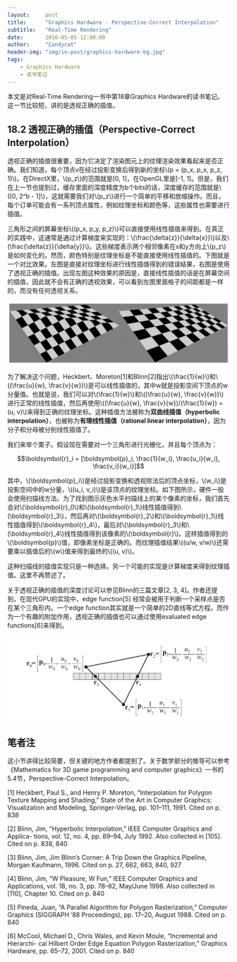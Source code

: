 ```yaml
---
layout:     post
title:      "Graphics Hardware - Perspective-Correct Interpolation"
subtitle:   "Real-Time Rendering"
date:       2016-05-05 12:00:00
author:     "Candycat"
header-img: "img/in-post/graphics-hardware-bg.jpg"
tags:
    - Graphics Hardware
    - 读书笔记
---
```


本文是对Real-Time Rendering一书中第18章Graphics Hardware的读书笔记。这一节比较短，讲的是透视正确的插值。

## 18.2 透视正确的插值（Perspective-Correct Interpolation）

透视正确的插值很重要，因为它决定了渲染图元上的纹理渲染效果看起来是否正确。我们知道，每个顶点v在经过投影变换后得到新的坐标\\(p = (p_x, p_x, p_z, 1)\\)。在DirectX里，\\(p_z\\)的范围就是[0, 1]，在OpenGL里是[-1, 1]。但是，我们在上一节也提到过，缓存里面的深度精度为b个bits的话，深度缓存的范围就是\\([0, 2^b - 1]\\)，这就需要我们对\\(p_z\\)进行一个简单的平移和放缩操作。而且，每个订单可能会有一系列顶点属性，例如纹理坐标和颜色等，这些属性也需要进行插值。

三角形之间的屏幕坐标\\((p_x, p_y, p_z)\\)可以直接使用线性插值来得到。在真正的实践中，这通常是通过计算梯度来实现的：\\(\frac{\delta{z}}{\delta{x}}\\)以及\\(\frac{\delta{z}}{\delta{y}}\\)。这些梯度表示两个相邻像素在x和y方向上\\(p_z\\)是如何变化的。然而，颜色特别是纹理坐标是不能直接使用线性插值的。下图就是一个对比效果。左图是直接对纹理坐标进行线性插值得到的错误结果，右图是使用了透视正确的插值。出现左图这种效果的原因是，直接线性插值的话是在屏幕空间的插值，因此就不会有正确的透视效果，可以看到左图里面格子的间距都是一样的，而没有任何透视关系。

![img](/img/in-post/texture-interpolation.png)

为了解决这个问题，Heckbert、Moreton[1]和Blinn[2]指出\\(\frac{1}{w}\\)和\\((\frac{u}{w}, \frac{v}{w})\\)是可以线性插值的，其中w就是投影空间下顶点的w分量值。也就是说，我们可以对\\(\frac{1}{w}\\)和\\((\frac{u}{w}, \frac{v}{w})\\)进行正常的线性插值，然后再使用\\((\frac{u}{w}, \frac{v}{w})/(\frac{1}{w}) = (u, v)\\)来得到正确的纹理坐标。这种插值方法被称为**双曲线插值（hyperbolic interpolation）**，也被称为**有理线性插值（rational linear interpolation）**，因为分子和分母被分别线性插值了。

我们来举个栗子。假设现在需要对一个三角形进行光栅化，并且每个顶点为：

$$\boldsymbol{r}_i = [\boldsymbol{p}_i, \frac{1}{w_i}, \frac{u_i}{w_i}, \frac{v_i}{w_i}]$$

其中，\\(\boldsymbol{p}_i\\)是经过投影变换和透视除法后的顶点坐标，\\(w_i\\)是投影空间中的w分量，\\((u_i, v_i)\\)是该顶点的纹理坐标。如下图所示，硬件一般会使用扫描线方法。为了找到图示灰色水平扫描线上的某个像素的坐标，我们首先会对\\(\boldsymbol{r}_0\\)和\\(\boldsymbol{r}_1\\)线性插值得到\\(\boldsymbol{r}_3\\)，然后再对\\(\boldsymbol{r}_2\\)和\\(\boldsymbol{r}_1\\)线性插值得到\\(\boldsymbol{r}_4\\)，最后对\\(\boldsymbol{r}_3\\)和\\(\boldsymbol{r}_4\\)线性插值得到该像素的\\(\boldsymbol{r}\\)。这样插值得到的\\(\boldsymbol{p}\\)值，即像素坐标是正确的。而纹理插值结果\\((u/w, v/w)\\)还需要乘以插值后的\\(w\\)值来得到最终的\\((u, v)\\)。

这种扫描线的插值实现只是一种选择。另一个可能的实现是计算梯度来得到纹理插值。这里不再赘述了。

关于透视正确的插值的深度讨论可以参见Blinn的三篇文章[2, 3, 4]。作者还提到，在现代GPU的实现中，edge function[5] 经常会被用于判断一个采样点是否在某个三角形内。一个edge function其实就是一个简单的2D直线等式方程。而作为一个有趣的附加作用，透视正确的插值也可以通过使用evaluated edge functions[6]来得到。

![img](/img/in-post/triangle-interpolation.png)

## 笔者注

这小节讲得比较简要，但关键的地方作者都提到了。关于数学部分的推导可以参考《Mathematics for 3D game programming and computer graphics》一书的5.4节，Perspective-Correct Interpolation。

[1] Heckbert, Paul S., and Henry P. Moreton, “Interpolation for Polygon Texture Mapping and Shading,” State of the Art in Computer Graphics: Visualization and Modeling, Springer-Verlag, pp. 101–111, 1991. Cited on p. 838

[2] Blinn, Jim, “Hyperbolic Interpolation,” IEEE Computer Graphics and Applica- tions, vol. 12, no. 4, pp. 89–94, July 1992. Also collected in [105]. Cited on p. 838, 840

[3] Blinn, Jim, Jim Blinn’s Corner: A Trip Down the Graphics Pipeline, Morgan Kaufmann, 1996. Cited on p. 27, 662, 663, 840, 927

[4] Blinn, Jim, “W Pleasure, W Fun,” IEEE Computer Graphics and Applications, vol. 18, no. 3, pp. 78–82, May/June 1998. Also collected in [110], Chapter 10. Cited on p. 840

[5] Pineda, Juan, “A Parallel Algorithm for Polygon Rasterization,” Computer Graphics (SIGGRAPH ’88 Proceedings), pp. 17–20, August 1988. Cited on p. 840

[6] McCool, Michael D., Chris Wales, and Kevin Moule, “Incremental and Hierarchi- cal Hilbert Order Edge Equation Polygon Rasterization,” Graphics Hardware, pp. 65–72, 2001. Cited on p. 840























